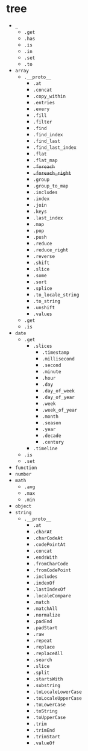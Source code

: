 # tree

- `_`
  - `.get`
  - `.has`
  - `.is`
  - `.in`
  - `.set`
  - `.to`
- `array`
  - `.__proto__`
    - `.at`
    - `.concat`
    - `.copy_within`
    - `.entries`
    - `.every`
    - `.fill`
    - `.filter`
    - `.find`
    - `.find_index`
    - `.find_last`
    - `.find_last_index`
    - `.flat`
    - `.flat_map`
    - ~~`.foreach`~~
    - ~~`.foreach_right`~~
    - `.group`
    - `.group_to_map`
    - `.includes`
    - `.index`
    - `.join`
    - `.keys`
    - `.last_index`
    - `.map`
    - `.pop`
    - `.push`
    - `.reduce`
    - `.reduce_right`
    - `.reverse`
    - `.shift`
    - `.slice`
    - `.some`
    - `.sort`
    - `.splice`
    - `.to_locale_string`
    - `.to_string`
    - `.unshift`
    - `.values`
  - `.get`
  - `.is`
- `date`
  - `.get`
    - `.slices`
      - `.timestamp`
      - `.millisecond`
      - `.second`
      - `.minute`
      - `.hour`
      - `.day`
      - `.day_of_week`
      - `.day_of_year`
      - `.week`
      - `.week_of_year`
      - `.month`
      - `.season`
      - `.year`
      - `.decade`
      - `.century`
    - `.timeline`
  - `.is`
  - `.set`
- `function`
- `number`
- `math`
  - `.avg`
  - `.max`
  - `.min`
- `object`
- `string`
  - `.__proto__`
    - `.at`
    - `.charAt`
    - `.charCodeAt`
    - `.codePointAt`
    - `.concat`
    - `.endsWith`
    - `.fromCharCode`
    - `.fromCodePoint`
    - `.includes`
    - `.indexOf`
    - `.lastIndexOf`
    - `.localeCompare`
    - `.match`
    - `.matchAll`
    - `.normalize`
    - `.padEnd`
    - `.padStart`
    - `.raw`
    - `.repeat`
    - `.replace`
    - `.replaceAll`
    - `.search`
    - `.slice`
    - `.split`
    - `.startsWith`
    - `.substring`
    - `.toLocaleLowerCase`
    - `.toLocaleUpperCase`
    - `.toLowerCase`
    - `.toString`
    - `.toUpperCase`
    - `.trim`
    - `.trimEnd`
    - `.trimStart`
    - `.valueOf`
